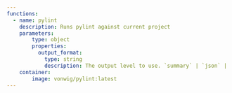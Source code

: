 ```yaml
---
functions:
  - name: pylint
    description: Runs pylint against current project
    parameters:
        type: object
        properties:
          output_format:
            type: string 
            description: The output level to use. `summary` | `json` | `condensed` | `complaints`
    container:
        image: vonwig/pylint:latest
---
```

